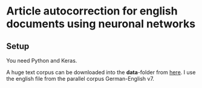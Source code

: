 # Article autocorrection for english documents using neuronal networks

## Setup
You need Python and Keras.

A huge text corpus can be downloaded into the **data**-folder from [here](http://www.statmt.org/europarl/).
I use the english file from the parallel corpus German-English v7.
